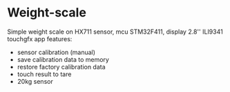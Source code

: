 # Weight-scale
Simple weight scale on HX711 sensor, mcu STM32F411, display 2.8'' ILI9341 touchgfx app
features:
- sensor calibration (manual)
- save calibration data to memory
- restore factory calibration data
- touch result to tare
- 20kg sensor
